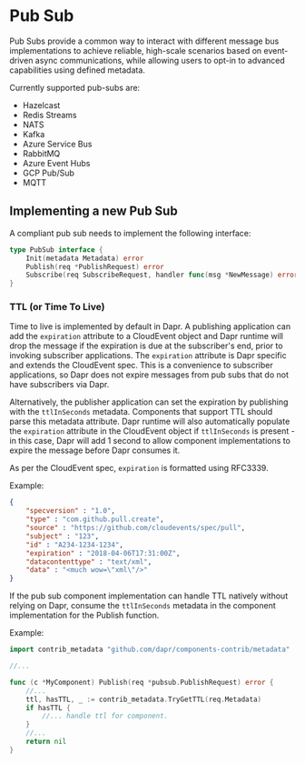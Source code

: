 # Pub Sub

Pub Subs provide a common way to interact with different message bus implementations to achieve reliable, high-scale scenarios based on event-driven async communications, while allowing users to opt-in to advanced capabilities using defined metadata.

Currently supported pub-subs are:

* Hazelcast
* Redis Streams
* NATS
* Kafka
* Azure Service Bus
* RabbitMQ
* Azure Event Hubs
* GCP Pub/Sub
* MQTT

## Implementing a new Pub Sub

A compliant pub sub needs to implement the following interface:

```go
type PubSub interface {
	Init(metadata Metadata) error
	Publish(req *PublishRequest) error
	Subscribe(req SubscribeRequest, handler func(msg *NewMessage) error) error
}
```

### TTL (or Time To Live)

Time to live is implemented by default in Dapr. A publishing application can add the `expiration` attribute to a CloudEvent object and Dapr runtime will drop the message if the expiration is due at the subscriber's end, prior to invoking subscriber applications. The `expiration` attribute is Dapr specific and extends the CloudEvent spec. This is a convenience to subscriber applications, so Dapr does not expire messages from pub subs that do not have subscribers via Dapr.

Alternatively, the publisher application can set the expiration by publishing with the `ttlInSeconds` metadata. Components that support TTL should parse this metadata attribute. Dapr runtime will also automatically populate the `expiration` attribute in the CloudEvent object if `ttlInSeconds` is present - in this case, Dapr will add 1 second to allow component implementations to expire the message before Dapr consumes it.

As per the CloudEvent spec, `expiration` is formatted using RFC3339.

Example:
```json
{
	"specversion" : "1.0",
	"type" : "com.github.pull.create",
	"source" : "https://github.com/cloudevents/spec/pull",
	"subject" : "123",
	"id" : "A234-1234-1234",
	"expiration" : "2018-04-06T17:31:00Z",
	"datacontenttype" : "text/xml",
	"data" : "<much wow=\"xml\"/>"
}
```

If the pub sub component implementation can handle TTL natively without relying on Dapr, consume the `ttlInSeconds` metadata in the component implementation for the Publish function.

Example:
```go
import contrib_metadata "github.com/dapr/components-contrib/metadata"

//...

func (c *MyComponent) Publish(req *pubsub.PublishRequest) error {
	//...
	ttl, hasTTL, _ := contrib_metadata.TryGetTTL(req.Metadata)
	if hasTTL {
		//... handle ttl for component.
	}
	//...
	return nil
}
```